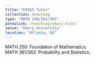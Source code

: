 ```yaml
---
title: "EPASS Tutor"
collection: teaching
type: "MATH 250/361/362"
permalink: /teaching/emory-tutor
venue: "Emory University"
location: "Atlanta, GA"
---
```


MATH 250: Foundation of Mathematics.  
MATH 361/362: Probability and Statistics.
